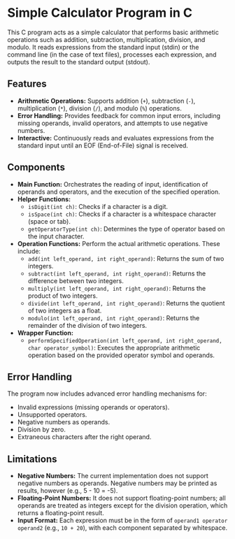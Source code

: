 # Simple Calculator Program in C

This C program acts as a simple calculator that performs basic arithmetic operations such as addition, subtraction, multiplication, division, and modulo. It reads expressions from the standard input (stdin) or the command line (in the case of text files), processes each expression, and outputs the result to the standard output (stdout).

## Features

- **Arithmetic Operations:** Supports addition (`+`), subtraction (`-`), multiplication (`*`), division (`/`), and modulo (`%`) operations.
- **Error Handling:** Provides feedback for common input errors, including missing operands, invalid operators, and attempts to use negative numbers.
- **Interactive:** Continuously reads and evaluates expressions from the standard input until an EOF (End-of-File) signal is received.

## Components

- **Main Function:** Orchestrates the reading of input, identification of operands and operators, and the execution of the specified operation.
- **Helper Functions:**
  - `isDigit(int ch)`: Checks if a character is a digit.
  - `isSpace(int ch)`: Checks if a character is a whitespace character (space or tab).
  - `getOperatorType(int ch)`: Determines the type of operator based on the input character.
- **Operation Functions:** Perform the actual arithmetic operations. These include:
  - `add(int left_operand, int right_operand)`: Returns the sum of two integers.
  - `subtract(int left_operand, int right_operand)`: Returns the difference between two integers.
  - `multiply(int left_operand, int right_operand)`: Returns the product of two integers.
  - `divide(int left_operand, int right_operand)`: Returns the quotient of two integers as a float.
  - `modulo(int left_operand, int right_operand)`: Returns the remainder of the division of two integers.
- **Wrapper Function:**
  - `performSpecifiedOperation(int left_operand, int right_operand, char operator_symbol)`: Executes the appropriate arithmetic operation based on the provided operator symbol and operands.

## Error Handling

The program now includes advanced error handling mechanisms for:

- Invalid expressions (missing operands or operators).
- Unsupported operators.
- Negative numbers as operands.
- Division by zero.
- Extraneous characters after the right operand.

## Limitations

- **Negative Numbers:** The current implementation does not support negative numbers as operands. Negative numbers may be printed as results, however (e.g., 5 - 10 = -5).
- **Floating-Point Numbers:** It does not support floating-point numbers; all operands are treated as integers except for the division operation, which returns a floating-point result.
- **Input Format:** Each expression must be in the form of `operand1 operator operand2` (e.g., `10 + 20`), with each component separated by whitespace.

